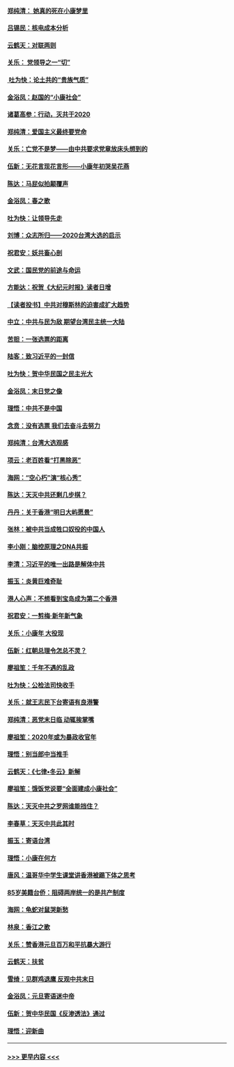 #### [郑纯清： 她真的死在小康梦里](../pages/nsc993/n11806623.md?t=01201555) 
#### [吕锡民：核电成本分析](../pages/nsc993/n11806284.md?t=01201555) 
#### [云鹤天：对联两则](../pages/nsc993/n11805957.md?t=01201555) 
#### [关乐： 党领导之一“切”](../pages/nsc993/n11804505.md?t=01201555) 
#### [ 吐为快：论土共的“贵族气质”](../pages/nsc993/n11804490.md?t=01201555) 
#### [金浴凤：赵国的“小康社会”](../pages/nsc993/n11804452.md?t=01201555) 
#### [诸葛高参：行动，灭共于2020](../pages/nsc993/n11804120.md?t=01201555) 
#### [郑纯清：爱国主义最终要党命](../pages/nsc993/n11802197.md?t=01201555) 
#### [关乐：亡党不是梦——由中共要求党章放床头想到的](../pages/nsc993/n11802156.md?t=01201555) 
#### [伍新：无花言现花言形——小康年初哭吴花燕](../pages/nsc993/n11800044.md?t=01201555) 
#### [陈达：马屁似拍颠覆声](../pages/nsc993/n11800010.md?t=01201555) 
#### [金浴凤：春之歌](../pages/nsc993/n11797687.md?t=01201555) 
#### [吐为快：让领导先走](../pages/nsc993/n11797512.md?t=01201555) 
#### [刘博：众志所归——2020台湾大选的启示](../pages/nsc993/n11796878.md?t=01201555) 
#### [祝君安：妖共畜心剖](../pages/nsc993/n11794273.md?t=01201555) 
#### [文武：国民党的前途与命运](../pages/nsc993/n11794198.md?t=01201555) 
#### [方能达：祝贺《大纪元时报》读者日增](../pages/nsc993/n11793807.md?t=01201555) 
#### [【读者投书】中共对穆斯林的迫害成扩大趋势](../pages/nsc993/n11791371.md?t=01201555) 
#### [中立：中共与民为敌 期望台湾民主统一大陆](../pages/nsc993/n11790392.md?t=01201555) 
#### [苦胆：一张选票的距离](../pages/nsc993/n11788914.md?t=01201555) 
#### [陆客：致习近平的一封信](../pages/nsc993/n11788867.md?t=01201555) 
#### [吐为快：贺中华民国之民主光大](../pages/nsc993/n11788618.md?t=01201555) 
#### [金浴凤：末日党之像](../pages/nsc993/n11787475.md?t=01201555) 
#### [理悟：中共不是中国](../pages/nsc993/n11787463.md?t=01201555) 
#### [念贲：没有选票  我们去奋斗去努力](../pages/nsc993/n11787398.md?t=01201555) 
#### [郑纯清：台湾大选观感](../pages/nsc993/n11786210.md?t=01201555) 
#### [项云：老百姓看“打黑除恶”](../pages/nsc993/n11785398.md?t=01201555) 
#### [海网：“空心朽”演“核心秀”](../pages/nsc993/n11783874.md?t=01201555) 
#### [陈达：天灭中共还剩几步棋？](../pages/nsc993/n11783719.md?t=01201555) 
#### [丹丹：关于香港“明日大屿愿景”](../pages/nsc993/n11783273.md?t=01201555) 
#### [张林：被中共当成牲口奴役的中国人](../pages/nsc993/n11782397.md?t=01201555) 
#### [李小刚：脑控原理之DNA共振](../pages/nsc993/n11780962.md?t=01201555) 
#### [李清：习近平的唯一出路是解体中共](../pages/nsc993/n11780866.md?t=01201555) 
#### [振玉：炎黄巨难奇耻](../pages/nsc993/n11779632.md?t=01201555) 
#### [港人心声：不想看到宝岛成为第二个香港](../pages/nsc993/n11778817.md?t=01201555) 
#### [祝君安：一剪梅‧新年新气象](../pages/nsc993/n11776340.md?t=01201555) 
#### [关乐：小康年 大役现](../pages/nsc993/n11774213.md?t=01201555) 
#### [伍新：红朝总理令怎总不灵？](../pages/nsc993/n11770813.md?t=01201555) 
#### [廖祖笙：千年不遇的乱政](../pages/nsc993/n11770373.md?t=01201555) 
#### [吐为快：公检法司快收手](../pages/nsc993/n11770359.md?t=01201555) 
#### [关乐：就王志民下台寄语有良港警](../pages/nsc993/n11769903.md?t=01201555) 
#### [郑纯清：恶党末日临 动辄挨掌嘴](../pages/nsc993/n11769356.md?t=01201555) 
#### [廖祖笙：2020年或为暴政收官年](../pages/nsc993/n11768216.md?t=01201555) 
#### [理悟：别当郎中当推手](../pages/nsc993/n11768243.md?t=01201555) 
#### [云鹤天：《七律▪冬云》新解](../pages/nsc993/n11768204.md?t=01201555) 
#### [廖祖笙：饿饭党说要“全面建成小康社会”](../pages/nsc993/n11767482.md?t=01201555) 
#### [陈达：天灭中共之罗网谁能挡住？](../pages/nsc993/n11767465.md?t=01201555) 
#### [李春草：天灭中共此其时](../pages/nsc993/n11767452.md?t=01201555) 
#### [振玉：寄语台湾](../pages/nsc993/n11767432.md?t=01201555) 
#### [理悟：小康在何方](../pages/nsc993/n11767394.md?t=01201555) 
#### [唐风：温哥华中学生课堂讲香港被踢下体之思考](../pages/nsc993/n11766848.md?t=01201555) 
#### [85岁美籍台侨：阻碍两岸统一的是共产制度](../pages/nsc993/n11765043.md?t=01201555) 
#### [海网：龟蛇对鼠哭新愁](../pages/nsc993/n11764895.md?t=01201555) 
#### [林泉：香江之歌](../pages/nsc993/n11764415.md?t=01201555) 
#### [关乐：赞香港元旦百万和平抗暴大游行](../pages/nsc993/n11764382.md?t=01201555) 
#### [云鹤天：扶贫](../pages/nsc993/n11764245.md?t=01201555) 
#### [雪绮：见群鸡退鹰  反观中共末日](../pages/nsc993/n11762112.md?t=01201555) 
#### [金浴凤：元旦寄语迷中帝](../pages/nsc993/n11761788.md?t=01201555) 
#### [伍新：贺中华民国《反渗透法》通过](../pages/nsc993/n11761994.md?t=01201555) 
#### [理悟：迎新曲](../pages/nsc993/n11761152.md?t=01201555) 

----
#### [ >>> 更早内容 <<< ](../indexes/nsc993-earlier.md)
